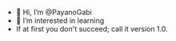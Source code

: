 - 👋 Hi, I’m @PayanoGabi
- 👀 I’m interested in learning
- If at first you don't succeed; call it version 1.0.

<!---
PayanoGabi/PayanoGabi is a ✨ special ✨ repository because its `README.md` (this file) appears on your GitHub profile.
You can click the Preview link to take a look at your changes.
--->
